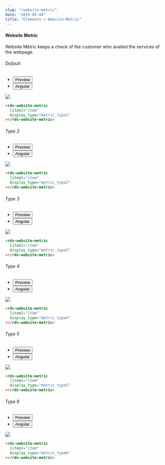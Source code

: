 ```yaml
---
slug: "/website-metric"
date: "2019-05-04"
title: "Elements > Website-Metric"
---
```


<!-- CSS only -->
<link href="https://cdn.jsdelivr.net/npm/bootstrap@5.1.3/dist/css/bootstrap.min.css" rel="stylesheet" integrity="sha384-1BmE4kWBq78iYhFldvKuhfTAU6auU8tT94WrHftjDbrCEXSU1oBoqyl2QvZ6jIW3" crossorigin="anonymous">
<link rel="stylesheet" href="../../../../../../../raaghu/src/assets/css/style-elements.css">
<link rel="stylesheet" href="../../../../../../../raaghu/src/assets/css/main.css">


#### Website Metric

<p class="checkbox-def">Website Metric keeps a check of the customer who availed the services of the webpage.</p>

<!-- Basic -->
<section class="py-4">
    <h6>Default</h6>
    <div class="py-3">
      <div class="cust-tabs">
        <ul class="nav nav-tabs" id="myTab" role="tablist">
          <li class="nav-item" role="presentation">
            <button class="nav-link active" id="PreviewBasic-tab" data-bs-toggle="tab" data-bs-target="#PreviewBasic" type="button" role="tab" aria-controls="PreviewBasic" aria-selected="true">Preview </button>
          </li>
          <li class="nav-item" role="presentation">
            <button class="nav-link" id="AngularBasic-tab" data-bs-toggle="tab" data-bs-target="#AngularBasic" type="button" role="tab" aria-controls="AngularBasic" aria-selected="false"><i class="bi bi-code-slash" style="font-size:1.0rem"></i>Angular</button>
          </li>
        </ul>
      </div>
      <div class="tab-content card border" id="myTabContent">
        <div class="tab-pane fade show active" id="PreviewBasic" role="tabpanel" aria-labelledby="PreviewBasic-tab">
         <div class="contents p-5">
            <div class="row">
              <div class="col-md-12">
                <img src="/images/website-metric.png" class=" img-fluid w-25">
              </div>
            </div>
          </div>
        </div>
        <div class="tab-pane fade show" id="AngularBasic" role="tabpanel" aria-labelledby="AngularBasic-tab">
          <div class="contents bg-code">
<div class="row m-0">

```html
<rds-website-metric
  [item]="item"
  display_type="metric_type1"
></rds-website-metric>
```

</div>
          </div>
        </div>
      </div>
    </div>
  </section>

  <section class="py-4">
    <h6>Type 2</h6>
    <div class="py-3">
      <div class="cust-tabs">
        <ul class="nav nav-tabs" id="myTab" role="tablist">
          <li class="nav-item" role="presentation">
            <button class="nav-link active" id="PreviewType1-tab" data-bs-toggle="tab" data-bs-target="#PreviewType1" type="button" role="tab" aria-controls="PreviewType1" aria-selected="true">Preview </button>
          </li>
          <li class="nav-item" role="presentation">
            <button class="nav-link" id="AngularType1-tab" data-bs-toggle="tab" data-bs-target="#AngularType1" type="button" role="tab" aria-controls="AngularType1" aria-selected="false"><i class="bi bi-code-slash" style="font-size:1.0rem"></i>Angular</button>
          </li>
        </ul>
      </div>
      <div class="tab-content card border" id="myTabContent">
        <div class="tab-pane fade show active" id="PreviewType1" role="tabpanel" aria-labelledby="PreviewType1-tab">
         <div class="contents p-5">
            <div class="row">
              <div class="col-md-12">
                <img src="/images/website-metric-2.png" class=" img-fluid w-100">
              </div>
            </div>
          </div>
        </div>
        <div class="tab-pane fade show" id="AngularType1" role="tabpanel" aria-labelledby="AngularType1-tab">
          <div class="contents bg-code">
<div class="row m-0">

```html
<rds-website-metric
  [item]="item"
  display_type="metric_type2"
></rds-website-metric>
```

</div>
          </div>
        </div>
      </div>
    </div>
  </section>

  <section class="py-4">
    <h6>Type 3</h6>
    <div class="py-3">
      <div class="cust-tabs">
        <ul class="nav nav-tabs" id="myTab" role="tablist">
          <li class="nav-item" role="presentation">
            <button class="nav-link active" id="PreviewType2-tab" data-bs-toggle="tab" data-bs-target="#PreviewType2" type="button" role="tab" aria-controls="PreviewType2" aria-selected="true">Preview </button>
          </li>
          <li class="nav-item" role="presentation">
            <button class="nav-link" id="AngularType2-tab" data-bs-toggle="tab" data-bs-target="#AngularType2" type="button" role="tab" aria-controls="AngularType2" aria-selected="false"><i class="bi bi-code-slash" style="font-size:1.0rem"></i>Angular</button>
          </li>
        </ul>
      </div>
      <div class="tab-content card border" id="myTabContent">
        <div class="tab-pane fade show active" id="PreviewType2" role="tabpanel" aria-labelledby="PreviewType2-tab">
         <div class="contents p-5">
            <div class="row">
              <div class="col-md-12">
                <img src="/images/website-metric-3.png" class=" img-fluid w-25">
              </div>
            </div>
          </div>
        </div>
        <div class="tab-pane fade show" id="AngularType2" role="tabpanel" aria-labelledby="AngularType2-tab">
          <div class="contents bg-code">
<div class="row m-0">

```html
<rds-website-metric
  [item]="item"
  display_type="metric_type3"
></rds-website-metric>
```

</div>
          </div>
        </div>
      </div>
    </div>
  </section>

  <section class="py-4">
    <h6>Type 4</h6>
    <div class="py-3">
      <div class="cust-tabs">
        <ul class="nav nav-tabs" id="myTab" role="tablist">
          <li class="nav-item" role="presentation">
            <button class="nav-link active" id="PreviewType3-tab" data-bs-toggle="tab" data-bs-target="#PreviewType3" type="button" role="tab" aria-controls="PreviewType3" aria-selected="true">Preview </button>
          </li>
          <li class="nav-item" role="presentation">
            <button class="nav-link" id="AngularType3-tab" data-bs-toggle="tab" data-bs-target="#AngularType3" type="button" role="tab" aria-controls="AngularType3" aria-selected="false"><i class="bi bi-code-slash" style="font-size:1.0rem"></i>Angular</button>
          </li>
        </ul>
      </div>
      <div class="tab-content card border" id="myTabContent">
        <div class="tab-pane fade show active" id="PreviewType3" role="tabpanel" aria-labelledby="PreviewType3-tab">
         <div class="contents p-5">
            <div class="row">
              <div class="col-md-12">
                <img src="/images/website-metric-4.png" class=" img-fluid w-25">
              </div>
            </div>
          </div>
        </div>
        <div class="tab-pane fade show" id="AngularType3" role="tabpanel" aria-labelledby="AngularType3-tab">
          <div class="contents bg-code">
<div class="row m-0">

```html
<rds-website-metric
  [item]="item"
  display_type="metric_type4"
></rds-website-metric>
```

</div>
          </div>
        </div>
      </div>
    </div>
  </section>

  <section class="py-4">
    <h6>Type 5</h6>
    <div class="py-3">
      <div class="cust-tabs">
        <ul class="nav nav-tabs" id="myTab" role="tablist">
          <li class="nav-item" role="presentation">
            <button class="nav-link active" id="PreviewType4-tab" data-bs-toggle="tab" data-bs-target="#PreviewType4" type="button" role="tab" aria-controls="PreviewType4" aria-selected="true">Preview </button>
          </li>
          <li class="nav-item" role="presentation">
            <button class="nav-link" id="AngularType4-tab" data-bs-toggle="tab" data-bs-target="#AngularType4" type="button" role="tab" aria-controls="AngularType4" aria-selected="false"><i class="bi bi-code-slash" style="font-size:1.0rem"></i>Angular</button>
          </li>
        </ul>
      </div>
      <div class="tab-content card border" id="myTabContent">
        <div class="tab-pane fade show active" id="PreviewType4" role="tabpanel" aria-labelledby="PreviewType4-tab">
         <div class="contents p-5">
            <div class="row">
              <div class="col-md-12">
                <img src="/images/website-metric-5.png" class=" img-fluid w-25">
              </div>
            </div>
          </div>
        </div>
        <div class="tab-pane fade show" id="AngularType4" role="tabpanel" aria-labelledby="AngularType4-tab">
          <div class="contents bg-code">
<div class="row m-0">

```html
<rds-website-metric
  [item]="item"
  display_type="metric_type5"
></rds-website-metric>
```

</div>
          </div>
        </div>
      </div>
    </div>
  </section>

  <section class="py-4">
    <h6>Type 6</h6>
    <div class="py-3">
      <div class="cust-tabs">
        <ul class="nav nav-tabs" id="myTab" role="tablist">
          <li class="nav-item" role="presentation">
            <button class="nav-link active" id="PreviewType5-tab" data-bs-toggle="tab" data-bs-target="#PreviewType5" type="button" role="tab" aria-controls="PreviewType5" aria-selected="true">Preview </button>
          </li>
          <li class="nav-item" role="presentation">
            <button class="nav-link" id="AngularType5-tab" data-bs-toggle="tab" data-bs-target="#AngularType5" type="button" role="tab" aria-controls="AngularType5" aria-selected="false"><i class="bi bi-code-slash" style="font-size:1.0rem"></i>Angular</button>
          </li>
        </ul>
      </div>
      <div class="tab-content card border" id="myTabContent">
        <div class="tab-pane fade show active" id="PreviewType5" role="tabpanel" aria-labelledby="PreviewType5-tab">
         <div class="contents p-5">
            <div class="row">
              <div class="col-md-12">
                <img src="/images/website-metric-6.png" class=" img-fluid">
              </div>
            </div>
          </div>
        </div>
        <div class="tab-pane fade show" id="AngularType5" role="tabpanel" aria-labelledby="AngularType5-tab">
          <div class="contents bg-code">
<div class="row m-0">

```html
<rds-website-metric
  [item]="item"
  display_type="metric_type6"
></rds-website-metric>
```

</div>
          </div>
        </div>
      </div>
    </div>
  </section>
